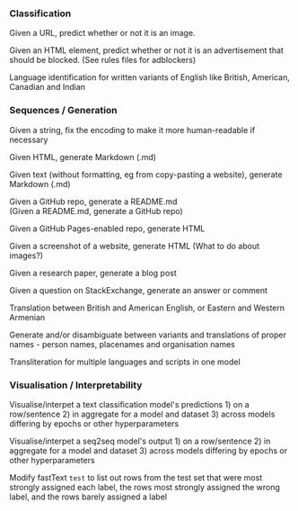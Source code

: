 ### Classification
Given a URL, predict whether or not it is an image.

Given an HTML element, predict whether or not it is an advertisement that should be blocked.  (See rules files for adblockers)

Language identification for written variants of English like British, American, Canadian and Indian  

### Sequences / Generation

Given a string, fix the encoding to make it more human-readable if necessary

Given HTML, generate Markdown (.md)

Given text (without formatting, eg from copy-pasting a website), generate Markdown (.md)

Given a GitHub repo, generate a README.md  
(Given a README.md, generate a GitHub repo)

Given a GitHub Pages-enabled repo, generate HTML

Given a screenshot of a website, generate HTML
(What to do about images?)

Given a research paper, generate a blog post

Given a question on StackExchange, generate an answer or comment

Translation between British and American English, or Eastern and Western Armenian

Generate and/or disambiguate between variants and translations of proper names - person names, placenames and organisation names

Transliteration for multiple languages and scripts in one model

### Visualisation / Interpretability

Visualise/interpet a text classification model's predictions 1) on a row/sentence 2) in aggregate for a model and dataset 3) across models differing by epochs or other hyperparameters

Visualise/interpet a seq2seq model's output 1) on a row/sentence 2) in aggregate for a model and dataset 3) across models differing by epochs or other hyperparameters

Modify fastText `test` to list out rows from the test set that were most strongly assigned each label, the rows most strongly assigned the wrong label, and the rows barely assigned a label
